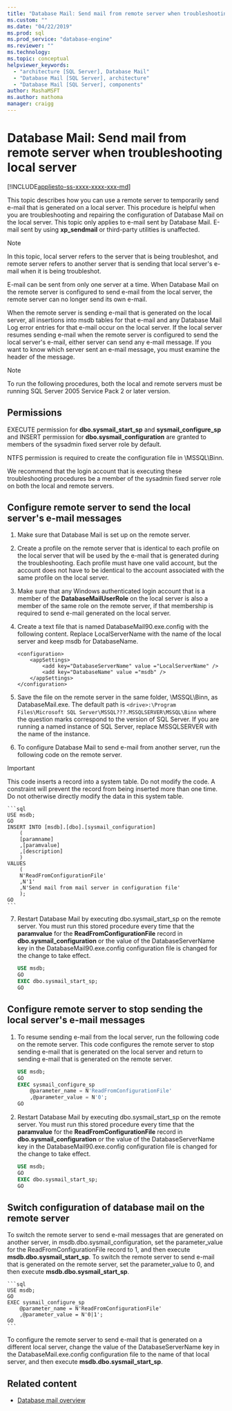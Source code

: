 ```yaml
---
title: "Database Mail: Send mail from remote server when troubleshooting local server | Microsoft Docs"
ms.custom: ""
ms.date: "04/22/2019"
ms.prod: sql
ms.prod_service: "database-engine"
ms.reviewer: ""
ms.technology: 
ms.topic: conceptual
helpviewer_keywords: 
  - "architecture [SQL Server], Database Mail"
  - "Database Mail [SQL Server], architecture"
  - "Database Mail [SQL Server], components"
author: MashaMSFT
ms.author: mathoma
manager: craigg
---
```

# Database Mail: Send mail from remote server when troubleshooting local server 
[!INCLUDE[appliesto-ss-xxxx-xxxx-xxx-md](../../includes/appliesto-ss-xxxx-xxxx-xxx-md.md)]

This topic describes how you can use a remote server to temporarily send e-mail that is generated on a local server. This procedure is helpful when you are troubleshooting and repairing the configuration of Database Mail on the local server. This topic only applies to e-mail sent by Database Mail. E-mail sent by using **xp_sendmail** or third-party utilities is unaffected.

   > [!NOTE]
   > In this topic, local server refers to the server that is being troubleshot, and remote server refers to another server that is sending that local server's e-mail when it is being troubleshot.


E-mail can be sent from only one server at a time. When Database Mail on the remote server is configured to send e-mail from the local server, the remote server can no longer send its own e-mail.

When the remote server is sending e-mail that is generated on the local server, all insertions into msdb tables for that e-mail and any Database Mail Log error entries for that e-mail occur on the local server. If the local server resumes sending e-mail when the remote server is configured to send the local server's e-mail, either server can send any e-mail message. If you want to know which server sent an e-mail message, you must examine the header of the message.

  > [!NOTE]
  > To run the following procedures, both the local and remote servers must be running SQL Server 2005 Service Pack 2 or later version.

## Permissions
EXECUTE permission for **dbo.sysmail_start_sp** and **sysmail_configure_sp** and INSERT permission for **dbo.sysmail_configuration** are granted to members of the sysadmin fixed server role by default.

NTFS permission is required to create the configuration file in \MSSQL\Binn.

We recommend that the login account that is executing these troubleshooting procedures be a member of the sysadmin fixed server role on both the local and remote servers.

## Configure remote server to send the local server's e-mail messages

1. Make sure that Database Mail is set up on the remote server.

1. Create a profile on the remote server that is identical to each profile on the local server that will be used by the e-mail that is generated during the troubleshooting. Each profile must have one valid account, but the account does not have to be identical to the account associated with the same profile on the local server.

1. Make sure that any Windows authenticated login account that is a member of the **DatabaseMailUserRole** on the local server is also a member of the same role on the remote server, if that membership is required to send e-mail generated on the local server.

1. Create a text file that is named DatabaseMail90.exe.config with the following content. Replace LocalServerName with the name of the local server and keep msdb for DatabaseName.

    ```
    <configuration>
        <appSettings>
            <add key="DatabaseServerName" value ="LocalServerName" />
            <add key="DatabaseName" value ="msdb" />
        </appSettings>
    </configuration>
    ```
1. Save the file on the remote server in the same folder, \MSSQL\Binn, as DatabaseMail.exe. The default path is `<drive>:\Program Files\Microsoft SQL Server\MSSQL???.MSSQLSERVER\MSSQL\Binn` where the question marks correspond to the version of SQL Server. If you are running a named instance of SQL Server, replace MSSQLSERVER with the name of the instance.
1. To configure Database Mail to send e-mail from another server, run the following code on the remote server.

  > [!IMPORTANT]
  > This code inserts a record into a system table. Do not modify the code. A constraint will prevent the record from being inserted more than one time. Do not otherwise directly modify the data in this system table.

    ```sql
    USE msdb;
    GO
    INSERT INTO [msdb].[dbo].[sysmail_configuration]
        (
        [paramname]
        ,[paramvalue]
        ,[description]
        )
    VALUES
        (
        N'ReadFromConfigurationFile'
        ,N'1'
        ,N'Send mail from mail server in configuration file'
        );
    GO
    ```

7. Restart Database Mail by executing dbo.sysmail_start_sp on the remote server. You must run this stored procedure every time that the **paramvalue** for the **ReadFromConfigurationFile** record in **dbo.sysmail_configuration** or the value of the DatabaseServerName key in the DatabaseMail90.exe.config configuration file is changed for the change to take effect.

    ```sql
    USE msdb;
    GO
    EXEC dbo.sysmail_start_sp;
    GO
    ```

## Configure remote server to stop sending the local server's e-mail messages

1. To resume sending e-mail from the local server, run the following code on the remote server. This code configures the remote server to stop sending e-mail that is generated on the local server and return to sending e-mail that is generated on the remote server.

    ```sql
    USE msdb;
    GO
    EXEC sysmail_configure_sp 
        @parameter_name = N'ReadFromConfigurationFile'
        ,@parameter_value = N'0';
    GO
    ```

1. Restart Database Mail by executing dbo.sysmail_start_sp on the remote server. You must run this stored procedure every time that the **paramvalue** for the **ReadFromConfigurationFile** record in **dbo.sysmail_configuration** or the value of the DatabaseServerName key in the DatabaseMail90.exe.config configuration file is changed for the change to take effect.

    ```sql
    USE msdb;
    GO
    EXEC dbo.sysmail_start_sp;
    GO
    ```

## Switch configuration of database mail on the remote server

To switch the remote server to send e-mail messages that are generated on another server, in msdb.dbo.sysmail_configuration, set the parameter_value for the ReadFromConfigurationFile record to 1, and then execute **msdb.dbo.sysmail_start_sp**. To switch the remote server to send e-mail that is generated on the remote server, set the parameter_value to 0, and then execute **msdb.dbo.sysmail_start_sp**.

    ```sql
    USE msdb;
    GO
    EXEC sysmail_configure_sp 
        @parameter_name = N'ReadFromConfigurationFile'
        ,@parameter_value = N'0|1';
    GO
    ```

To configure the remote server to send e-mail that is generated on a different local server, change the value of the DatabaseServerName key in the DatabaseMail.exe.config configuration file to the name of that local server, and then execute **msdb.dbo.sysmail_start_sp**.

    

##  <a name="RelatedContent"></a> Related content 
  
-  [Database mail overview](database-mail.md)

  
  
